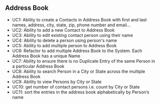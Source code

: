 ## Address Book

- UC1: Ability to create a Contacts in Address 
Book with first and last names, address, 
city, state, zip, phone number and 
email…
- UC2: Ability to add a new 
Contact to Address Book
- UC3: Ability to edit 
existing contact 
person using their 
name
- UC4: Ability to delete a 
person using 
person's name
- UC5: Ability to add multiple 
person to Address Book
- UC6: Refactor to add multiple 
Address Book to the 
System. Each Address Book 
has a unique Name
- UC7: Ability to ensure there is no Duplicate 
Entry of the same Person in a particular 
Address Book
- UC8: Ability to search Person 
in a City or State across 
the multiple Address 
Book 
- UC9: Ability to view Persons 
by City or State
- UC10: get number 
of contact persons i.e. 
count by City or State
- UC11: sort the entries in the 
address book alphabetically by 
Person’s name